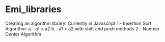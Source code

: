 # Emi_libraries
Creating an algorithm library!
Currently in Javascript
1.- Insertion Sort Algorithm:
a.- a1 > a2
b.- a1 < a2 with shift and push methods 
2.- Number Center Algorithm